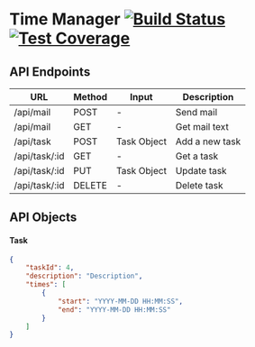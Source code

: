 # Time Manager [![Build Status](https://travis-ci.org/Gerschtli/time-manager.svg?branch=master)](https://travis-ci.org/Gerschtli/time-manager) [![Test Coverage](https://codeclimate.com/github/Gerschtli/time-manager/badges/coverage.svg)](https://codeclimate.com/github/Gerschtli/time-manager/coverage)

## API Endpoints

| URL           | Method | Input         | Description    |
|---------------|--------|---------------|----------------|
| /api/mail     | POST   | -             | Send mail      |
| /api/mail     | GET    | -             | Get mail text  |
| /api/task     | POST   | Task Object   | Add a new task |
| /api/task/:id | GET    | -             | Get a task     |
| /api/task/:id | PUT    | Task Object   | Update task    |
| /api/task/:id | DELETE | -             | Delete task    |

## API Objects

#### Task

```json
{
    "taskId": 4,
    "description": "Description",
    "times": [
        {
            "start": "YYYY-MM-DD HH:MM:SS",
            "end": "YYYY-MM-DD HH:MM:SS"
        }
    ]
}
```
